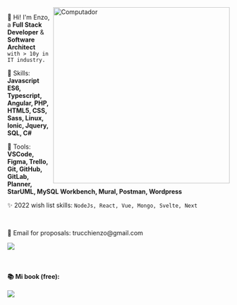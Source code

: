 <img src="https://raw.githubusercontent.com/MicaelliMedeiros/micaellimedeiros/master/image/computer-illustration.png" min-width="400px" max-width="400px" width="400px" align="right" alt="Computador">

<p align="left"> 
  👋 Hi! I'm Enzo, a <strong>Full Stack Developer</strong> & <strong>Software Architect</strong> <code> with > 10y in IT industry. </code>
</p>

<p align="left">
  🚀 Skills: <strong> Javascript ES6, Typescript, Angular, PHP, HTML5, CSS, Sass, Linux, Ionic, Jquery, SQL, C# </strong>
</p>

<p align="left">
  💼 Tools: <strong>VSCode, Figma, Trello, Git, GitHub, GitLab, Planner, StarUML, MySQL Workbench, Mural, Postman, Wordpress</strong>
</p>

<p align="left">
  ✨ 2022 wish list skills: <code>NodeJs, React, Vue, Mongo, Svelte, Next</code>
</p>

<br>

<p align="left">
  💌 Email for proposals: trucchienzo@gmail.com
</p>

<p align="left">
  
  <a href="https://www.linkedin.com/in/trucchienzo" alt="Linkedin">
    <img src="https://img.shields.io/badge/-Linkedin-1C1C1C?style=for-the-badge&logo=Linkedin&logoColor=00FFFF&link=https://www.linkedin.com/in/trucchienzo"/>
  </a>
  
  <!--<a href="https://www.instagram.com/trucchienzo/" alt="Instagram">
    <img src="https://img.shields.io/badge/-Instagram-1C1C1C?style=for-the-badge&logo=Instagram&logoColor=00FFFF&link=https://www.instagram.com/trucchienzo"/>
  </a>-->

</p>

<br>

<h4> 📚 Mi book (free):
  <br><br>
   <a href="https://enzotrucchi.com" alt="Web">
    <img src="https://img.shields.io/badge/-Download-1C1C1C?style=for-the-badge&logo=Bookstack&logoColor=00FFFF&link=https://enzotrucchi.com"/>
  </a>

</h4>
